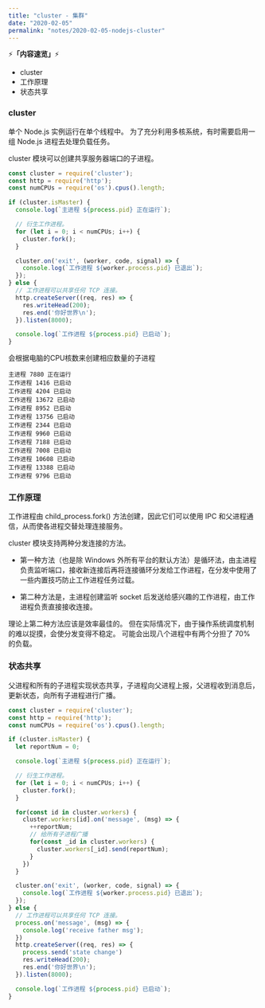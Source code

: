 ```yaml
---
title: "cluster - 集群"
date: "2020-02-05"
permalink: "notes/2020-02-05-nodejs-cluster"
---
```


⚡<strong>「内容速览」</strong>⚡

- cluster
- 工作原理
- 状态共享


### cluster
单个 Node.js 实例运行在单个线程中。 为了充分利用多核系统，有时需要启用一组 Node.js 进程去处理负载任务。

cluster 模块可以创建共享服务器端口的子进程。

```js
const cluster = require('cluster');
const http = require('http');
const numCPUs = require('os').cpus().length;

if (cluster.isMaster) {
  console.log(`主进程 ${process.pid} 正在运行`);

  // 衍生工作进程。
  for (let i = 0; i < numCPUs; i++) {
    cluster.fork();
  }

  cluster.on('exit', (worker, code, signal) => {
    console.log(`工作进程 ${worker.process.pid} 已退出`);
  });
} else {
  // 工作进程可以共享任何 TCP 连接。
  http.createServer((req, res) => {
    res.writeHead(200);
    res.end('你好世界\n');
  }).listen(8000);

  console.log(`工作进程 ${process.pid} 已启动`);
}
```

会根据电脑的CPU核数来创建相应数量的子进程
```
主进程 7880 正在运行
工作进程 1416 已启动
工作进程 4204 已启动
工作进程 13672 已启动
工作进程 8952 已启动
工作进程 13756 已启动
工作进程 2344 已启动
工作进程 9960 已启动
工作进程 7188 已启动
工作进程 7008 已启动
工作进程 10608 已启动
工作进程 13388 已启动
工作进程 9796 已启动
```

### 工作原理
工作进程由 child_process.fork() 方法创建，因此它们可以使用 IPC 和父进程通信，从而使各进程交替处理连接服务。

cluster 模块支持两种分发连接的方法。

- 第一种方法（也是除 Windows 外所有平台的默认方法）是循环法，由主进程负责监听端口，接收新连接后再将连接循环分发给工作进程，在分发中使用了一些内置技巧防止工作进程任务过载。

- 第二种方法是，主进程创建监听 socket 后发送给感兴趣的工作进程，由工作进程负责直接接收连接。

理论上第二种方法应该是效率最佳的。 但在实际情况下，由于操作系统调度机制的难以捉摸，会使分发变得不稳定。 可能会出现八个进程中有两个分担了 70% 的负载。

### 状态共享
父进程和所有的子进程实现状态共享，子进程向父进程上报，父进程收到消息后，更新状态，向所有子进程进行广播。
```js
const cluster = require('cluster');
const http = require('http');
const numCPUs = require('os').cpus().length;

if (cluster.isMaster) {
  let reportNum = 0;

  console.log(`主进程 ${process.pid} 正在运行`);

  // 衍生工作进程。
  for (let i = 0; i < numCPUs; i++) {
    cluster.fork();
  }

  for(const id in cluster.workers) {
    cluster.workers[id].on('message', (msg) => {
      ++reportNum;
      // 给所有子进程广播
      for(const _id in cluster.workers) {
        cluster.workers[_id].send(reportNum);
      }
    })
  }

  cluster.on('exit', (worker, code, signal) => {
    console.log(`工作进程 ${worker.process.pid} 已退出`);
  });
} else {
  // 工作进程可以共享任何 TCP 连接。
  process.on('message', (msg) => {
    console.log('receive father msg');
  })
  http.createServer((req, res) => {
    process.send('state change')
    res.writeHead(200);
    res.end('你好世界\n');
  }).listen(8000);

  console.log(`工作进程 ${process.pid} 已启动`);
}
```

